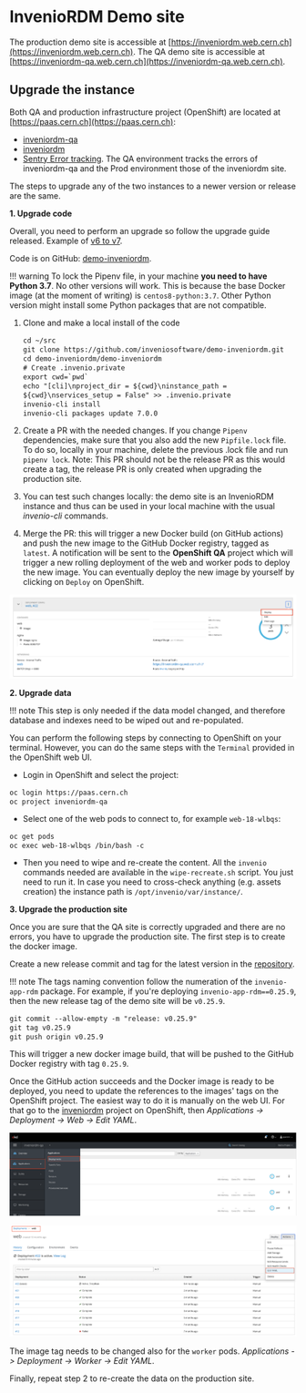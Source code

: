 # InvenioRDM Demo site

The production demo site is accessible at [https://inveniordm.web.cern.ch](https://inveniordm.web.cern.ch).
The QA demo site is accessible at [https://inveniordm-qa.web.cern.ch](https://inveniordm-qa.web.cern.ch).

## Upgrade the instance

Both QA and production infrastructure project (OpenShift) are located at
[https://paas.cern.ch](https://paas.cern.ch):

* [inveniordm-qa](https://paas.cern.ch/console/project/inveniordm-qa/)
* [inveniordm](https://paas.cern.ch/console/project/inveniordm/)
* [Sentry Error tracking](https://inveniordm-sentry.web.cern.ch/sentry/demo-inveniordm). The QA environment tracks the errors of inveniordm-qa and the Prod environment those of the inveniordm site.

The steps to upgrade any of the two instances to a newer version or release are the same.

**1. Upgrade code**

Overall, you need to perform an upgrade so follow the upgrade guide released.
Example of [v6 to v7](https://inveniordm.docs.cern.ch/releases/upgrading/upgrade-v7.0/).

Code is on GitHub: [demo-inveniordm](https://github.com/inveniosoftware/demo-inveniordm).

!!! warning
    To lock the Pipenv file, in your machine **you need to have Python 3.7**. No other versions will work.
    This is because the base Docker image (at the moment of writing) is `centos8-python:3.7`.
    Other Python version might install some Python packages that are not compatible.


1. Clone and make a local install of the code
   ```
   cd ~/src
   git clone https://github.com/inveniosoftware/demo-inveniordm.git
   cd demo-inveniordm/demo-inveniordm
   # Create .invenio.private
   export cwd=`pwd`
   echo "[cli]\nproject_dir = ${cwd}\ninstance_path = ${cwd}\nservices_setup = False" >> .invenio.private
   invenio-cli install
   invenio-cli packages update 7.0.0
   ```

2. Create a PR with the needed changes. If you change `Pipenv` dependencies, make sure that you also add the
   new `Pipfile.lock` file. To do so, locally in your machine, delete the previous .lock file and run
   `pipenv lock`. Note: This PR should not be the release PR as this would create a tag, the release PR
   is only created when upgrading the production site.
3. You can test such changes locally: the demo site is an InvenioRDM instance and thus can be used in your
   local machine with the usual *invenio-cli* commands.
4. Merge the PR: this will trigger a new Docker build (on GitHub actions) and push the new
   image to the GitHub Docker registry, tagged as `latest`. A notification will be sent to the **OpenShift QA** project
   which will trigger a new rolling deployment of the web and worker pods to deploy the new image. You can
   eventually deploy the new image by yourself by clicking on `Deploy` on OpenShift.

![Deploy OpenShift pod](img/redeploy_pod.png)

**2. Upgrade data**

!!! note
    This step is only needed if the data model changed, and therefore database and
    indexes need to be wiped out and re-populated.

You can perform the following steps by connecting to OpenShift on your terminal. However, you can do
the same steps with the `Terminal` provided in the OpenShift web UI.

- Login in OpenShift and select the project:
```console
oc login https://paas.cern.ch
oc project inveniordm-qa
```
- Select one of the web pods to connect to, for example `web-18-wlbqs`:
```console
oc get pods
oc exec web-18-wlbqs /bin/bash -c
```
- Then you need to wipe and re-create the content. All the `invenio` commands needed
are available in the `wipe-recreate.sh` script. You just need to run it. In case you
need to cross-check anything (e.g. assets creation) the instance path is `/opt/invenio/var/instance/`.

**3. Upgrade the production site**

Once you are sure that the QA site is correctly upgraded and there are no errors,
you have to upgrade the production site. The first step is to create the docker image.

Create a new release commit and tag for the latest version in the
[repository](https://github.com/inveniosoftware/demo-inveniordm).

!!! note
    The tags naming convention follow the numeration of the `invenio-app-rdm` package. For example, if you're
    deploying `invenio-app-rdm==0.25.9`, then the new release tag of the demo site will be `v0.25.9`.

```console
git commit --allow-empty -m "release: v0.25.9"
git tag v0.25.9
git push origin v0.25.9
```

This will trigger a new docker image build, that will be pushed to the GitHub Docker registry with tag `0.25.9`.

Once the GitHub action succeeds and the Docker image is ready to be deployed, you need to update
the references to the images' tags on the OpenShift project.
The easiest way to do it is manually on the web UI. For that go to the
[inveniordm](https://paas.cern.ch/console/project/inveniordm/) project on OpenShift, then
*Applications -> Deployment -> Web -> Edit YAML*.

![Access web pods on OpenShift web UI](img/change_tag_1.png)

![Edit web pods yaml on OpenShift web UI](img/change_tag_2.png)

The image tag needs to be changed also for the `worker` pods.
*Applications -> Deployment -> Worker -> Edit YAML*.

Finally, repeat step 2 to re-create the data on the production site.
